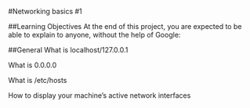 #Networking basics #1

##Learning Objectives
At the end of this project, you are expected to be able to explain to anyone, without the help of Google:

##General
What is localhost/127.0.0.1

What is 0.0.0.0

What is /etc/hosts

How to display your machine’s active network interfaces
